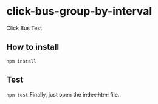 # click-bus-group-by-interval
Click Bus Test
## How to install
`npm install`
## Test
`npm test`
Finally, just open the ~~index.html~~ file.